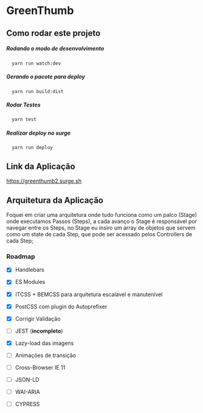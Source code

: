 # GreenThumb

## Como rodar este projeto

##### Rodando o modo de desenvolvimento


```
  yarn run watch:dev
```

##### Gerando o pacote para deploy

```
  yarn run build:dist
```

##### Rodar Testes

```
  yarn test
```

##### Realizar deploy no surge

```
  yarn run deploy
```

## Link da Aplicação

https://greenthumb2.surge.sh

## Arquitetura da Aplicação

Foquei em criar uma arquitetura onde tudo funciona como um palco (Stage) onde executamos Passos (Steps), a cada avanço o Stage é responsável por navegar entre os Steps, no Stage eu insiro um array de objetos que servem como um state de cada Step, que pode ser acessado pelos Controllers de cada Step;

### Roadmap

- [x] Handlebars
- [x] ES Modules
- [x] ITCSS + BEMCSS para arquitetura escalavel e manutenível
- [x] PostCSS com plugin do Autoprefixer
- [x] Corrigir Validação
- [ ] JEST (**incompleto**)
- [x] Lazy-load das imagens
- [ ] Animações de transição
- [ ] Cross-Browser IE 11
- [ ] JSON-LD
- [ ] WAI-ARIA
- [ ] CYPRESS

